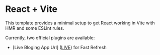 # React + Vite

This template provides a minimal setup to get React working in Vite with HMR and some ESLint rules.

Currently, two official plugins are available:

- [Live Bloging App Url] ([LIVE](https://66f9afbcebc91a857b5c2e7e--famous-tapioca-3fb4d7.netlify.app/)) for Fast Refresh
